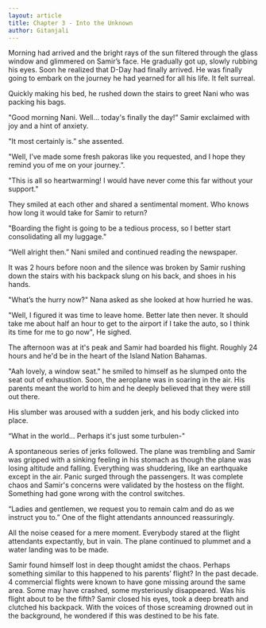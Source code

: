 ```yaml
---
layout: article
title: Chapter 3 - Into the Unknown
author: Gitanjali
---
```


Morning had arrived and the bright rays of the sun filtered through the glass window and glimmered on Samir’s face. He gradually got up, slowly rubbing his eyes. Soon he realized that D-Day had finally arrived. He was finally going to embark on the journey he had yearned for all his life. It felt surreal. 

Quickly making his bed, he rushed down the stairs to greet Nani who was packing his bags. 

"Good morning Nani. Well... today's finally the day!” Samir exclaimed with joy and a hint of anxiety. 

"It most certainly is.” she assented. 

"Well, I’ve made some fresh pakoras like you requested, and I hope they remind you of me on your journey.”. 

"This is all so heartwarming! I would have never come this far without your support."

They smiled at each other and shared a sentimental moment. Who knows how long it would take for Samir to return?

"Boarding the fight is going to be a tedious process, so I better start consolidating all my luggage."  

“Well alright then.” Nani smiled and continued reading the newspaper. 

It was 2 hours before noon and the silence was broken by Samir rushing down the stairs with his backpack slung on his back, and shoes in his hands. 

"What’s the hurry now?" Nana asked as she looked at how hurried he was. 

"Well, I figured it was time to leave home. Better late then never. It should take me about half an hour to get to the airport if I take the auto, so I think its time for me to go now", He sighed.

The afternoon was at it's peak and Samir had boarded his flight. Roughly 24 hours and he'd be in the heart of the Island Nation Bahamas. 

"Aah lovely, a window seat." he smiled to himself as he slumped onto the seat out of exhaustion. Soon, the aeroplane was in soaring in the air. His parents meant the world to him and he deeply believed that they were still out there.

His slumber was aroused with a sudden jerk, and his body clicked into place. 

“What in the world... Perhaps it's just some turbulen-" 

A spontaneous series of jerks followed. The plane was trembling and Samir was gripped with a sinking feeling in his stomach as though the plane was losing altitude and falling. Everything was shuddering, like an earthquake except in the air. Panic surged through the passengers. It was complete chaos and Samir's concerns were validated by the hostess on the flight. Something had gone wrong with the control switches. 

“Ladies and gentlemen, we request you to remain calm and do as we instruct you to.” One of the flight attendants announced reassuringly.

All the noise ceased for a mere moment. Everybody stared at the flight attendants expectantly, but in vain. The plane continued to plummet and a water landing was to be made.

Samir found himself lost in deep thought amidst the chaos. Perhaps something similar to this happened to his parents’ flight? In the past decade. 4 commercial flights were known to have gone missing around the same area. Some may have crashed, some mysteriously disappeared. Was his flight about to be the fifth? Samir closed his eyes, took a deep breath and clutched his backpack. With the voices of those screaming drowned out in the background, he wondered if this was destined to be his fate.
